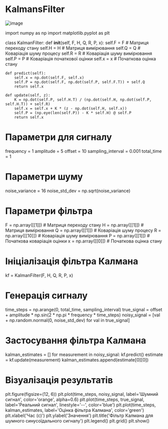 # KalmansFilter

![image](https://github.com/user-attachments/assets/c74198d6-92aa-49a9-9039-6e882abcc183)

import numpy as np
import matplotlib.pyplot as plt

class KalmanFilter:
    def __init__(self, F, H, Q, R, P, x):
        self.F = F  # Матриця переходу стану
        self.H = H  # Матриця вимірювання
        self.Q = Q  # Коваріація шуму процесу
        self.R = R  # Коваріація шуму вимірювання
        self.P = P  # Коваріація початкової оцінки
        self.x = x  # Початкова оцінка стану

    def predict(self):
        self.x = np.dot(self.F, self.x)
        self.P = np.dot(self.F, np.dot(self.P, self.F.T)) + self.Q
        return self.x

    def update(self, z):
        K = np.dot(self.P, self.H.T) / (np.dot(self.H, np.dot(self.P, self.H.T)) + self.R)
        self.x = self.x + K * (z - np.dot(self.H, self.x))
        self.P = (np.eye(len(self.P)) - K * self.H) @ self.P
        return self.x

# Параметри для сигналу
frequency = 1
amplitude = 5
offset = 10
sampling_interval = 0.001
total_time = 1

# Параметри шуму
noise_variance = 16
noise_std_dev = np.sqrt(noise_variance)

# Параметри фільтра
F = np.array([[1]])  # Матриця переходу стану
H = np.array([[1]])  # Матриця вимірювання
Q = np.array([[1]])  # Коваріація шуму процесу
R = np.array([[10]])  # Коваріація шуму вимірювання
P = np.array([[1]])  # Початкова коваріація оцінки
x = np.array([[0]])  # Початкова оцінка стану

# Ініціалізація фільтра Калмана
kf = KalmanFilter(F, H, Q, R, P, x)

# Генерація сигналу
time_steps = np.arange(0, total_time, sampling_interval)
true_signal = offset + amplitude * np.sin(2 * np.pi * frequency * time_steps)
noisy_signal = [val + np.random.normal(0, noise_std_dev) for val in true_signal]

# Застосування фільтра Калмана
kalman_estimates = []
for measurement in noisy_signal:
    kf.predict()
    estimate = kf.update(measurement)
    kalman_estimates.append(estimate[0][0])

# Візуалізація результатів
plt.figure(figsize=(12, 6))
plt.plot(time_steps, noisy_signal, label='Шумний сигнал', color='orange', alpha=0.6)
plt.plot(time_steps, true_signal, label='Реальний сигнал', linestyle='--', color='blue')
plt.plot(time_steps, kalman_estimates, label='Оцінка фільтра Калмана', color='green')
plt.xlabel('Час (с)')
plt.ylabel('Значення')
plt.title('Фільтр Калмана для шумного синусоїдального сигналу')
plt.legend()
plt.grid()
plt.show()
